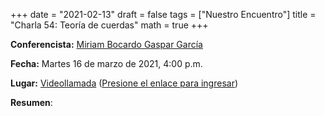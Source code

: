+++
date      = "2021-02-13"
draft     = false
tags      = ["Nuestro Encuentro"]
title     = "Charla 54: Teoría de cuerdas"
math      = true
+++

**Conferencista:** [Miriam Bocardo Gaspar García](https://www.researchgate.net/profile/Miriam_Bocardo_Gaspar)

**Fecha:** Martes 16 de marzo de 2021, 4:00 p.m.

**Lugar:** [Videollamada](https://meet.google.com/izy-pzig-pbf)  ([Presione el enlace para ingresar](https://meet.google.com/izy-pzig-pbf))

**Resumen**: 


